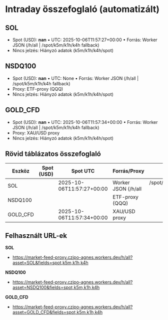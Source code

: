 # Intraday összefoglaló (automatizált)

## SOL
- Spot (USD): **nan** • UTC: 2025-10-06T11:57:27+00:00 • Forrás: Worker JSON (/h/all | /spot/k5m/k1h/k4h fallback)
- Nincs jelzés: Hiányzó adatok (k5m/k1h/k4h/spot)

## NSDQ100
- Spot (USD): **nan** • UTC: None • Forrás: Worker JSON (/h/all | /spot/k5m/k1h/k4h fallback)
- Proxy: ETF-proxy (QQQ)
- Nincs jelzés: Hiányzó adatok (k5m/k1h/k4h/spot)

## GOLD_CFD
- Spot (USD): **nan** • UTC: 2025-10-06T11:57:34+00:00 • Forrás: Worker JSON (/h/all | /spot/k5m/k1h/k4h fallback)
- Proxy: XAU/USD proxy
- Nincs jelzés: Hiányzó adatok (k5m/k1h/k4h/spot)

## Rövid táblázatos összefoglaló

| Eszköz | Spot (USD) | Spot UTC | Forrás/Proxy | P(%) | Döntés |
|---|---:|---|---|---:|---|
| SOL |  | 2025-10-06T11:57:27+00:00 | Worker JSON (/h/all | /spot/k5m/k1h/k4h fallback) |  | no entry |
| NSDQ100 |  |  | ETF-proxy (QQQ) |  | no entry |
| GOLD_CFD |  | 2025-10-06T11:57:34+00:00 | XAU/USD proxy |  | no entry |

## Felhasznált URL-ek

**SOL**
- https://market-feed-proxy.czipo-agnes.workers.dev/h/all?asset=SOL&fields=spot,k5m,k1h,k4h

**NSDQ100**
- https://market-feed-proxy.czipo-agnes.workers.dev/h/all?asset=NSDQ100&fields=spot,k5m,k1h,k4h

**GOLD_CFD**
- https://market-feed-proxy.czipo-agnes.workers.dev/h/all?asset=GOLD_CFD&fields=spot,k5m,k1h,k4h
